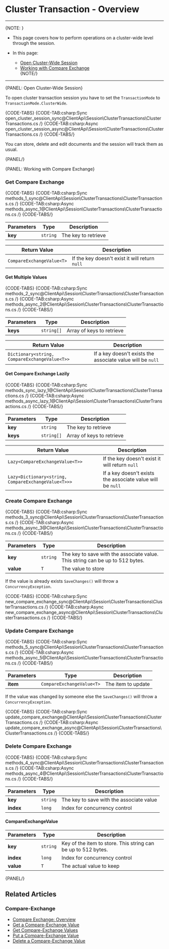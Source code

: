 # Cluster Transaction - Overview

---

{NOTE: }

* This page covers how to perform operations on a cluster-wide level through the session.  

* In this page:  
  * [Open Cluster-Wide Session](../../client-api/session/cluster-transaction#open-cluster-wide-session)  
  * [Working with Compare Exchange](../../client-api/session/cluster-transaction#working-with-compare-exchange)  
{NOTE/}

---

{PANEL: Open Cluster-Wide Session}

To open cluster transaction session you have to set the `TransactionMode` to `TransactionMode.ClusterWide`.

{CODE-TABS}
{CODE-TAB:csharp:Sync open_cluster_session_sync@ClientApi\Session\ClusterTransactions\ClusterTransactions.cs /}
{CODE-TAB:csharp:Async open_cluster_session_async@ClientApi\Session\ClusterTransactions\ClusterTransactions.cs /}
{CODE-TABS/}

You can store, delete and edit documents and the session will track them as usual.

{PANEL/}

{PANEL: Working with Compare Exchange}

### Get Compare Exchange

{CODE-TABS}
{CODE-TAB:csharp:Sync methods_1_sync@ClientApi\Session\ClusterTransactions\ClusterTransactions.cs /}
{CODE-TAB:csharp:Async methods_async_1@ClientApi\Session\ClusterTransactions\ClusterTransactions.cs /}
{CODE-TABS/}

| Parameters | Type | Description |
| ------------- | ------------- | ----- |
| **key** | `string` | The key to retrieve |

| Return Value | Description |
| ------------- | ----- |
| `CompareExchangeValue<T>`| If the key doesn't exist it will return `null` |

#### Get Multiple Values

{CODE-TABS}
{CODE-TAB:csharp:Sync methods_2_sync@ClientApi\Session\ClusterTransactions\ClusterTransactions.cs /}
{CODE-TAB:csharp:Async methods_async_2@ClientApi\Session\ClusterTransactions\ClusterTransactions.cs /}
{CODE-TABS/}

| Parameters | Type | Description |
| ------------- | ------------- | ----- |
| **keys** | `string[]` | Array of keys to retrieve |

| Return Value | Description |
| ------------- | ----- |
| `Dictionary<string, CompareExchangeValue<T>>` | If a key doesn't exists the associate value will be `null` |

#### Get Compare Exchange Lazily

{CODE-TABS}
{CODE-TAB:csharp:Sync methods_sync_lazy_1@ClientApi\Session\ClusterTransactions\ClusterTransactions.cs /}
{CODE-TAB:csharp:Async methods_async_lazy_1@ClientApi\Session\ClusterTransactions\ClusterTransactions.cs /}
{CODE-TABS/}

| Parameters | Type | Description |
| ------------- | ------------- | ----- |
| **key** | `string` | The key to retrieve |
| **keys** | `string[]` | Array of keys to retrieve |

| Return Value | Description |
| ------------- | ----- |
| `Lazy<CompareExchangeValue<T>>`| If the key doesn't exist it will return `null` |
| `Lazy<Dictionary<string, CompareExchangeValue<T>>>` | If a key doesn't exists the associate value will be `null` |

### Create Compare Exchange

{CODE-TABS}
{CODE-TAB:csharp:Sync methods_3_sync@ClientApi\Session\ClusterTransactions\ClusterTransactions.cs /}
{CODE-TAB:csharp:Async methods_async_3@ClientApi\Session\ClusterTransactions\ClusterTransactions.cs /}
{CODE-TABS/}

| Parameters | Type | Description |
| ------------- | ------------- | ----- |
| **key** | `string` | The key to save with the associate value. This string can be up to 512 bytes. |
| **value** | `T` | The value to store |

If the value is already exists `SaveChanges()` will throw a `ConcurrencyException`.

{CODE-TABS}
{CODE-TAB:csharp:Sync new_compare_exchange_sync@ClientApi\Session\ClusterTransactions\ClusterTransactions.cs /}
{CODE-TAB:csharp:Async new_compare_exchange_async@ClientApi\Session\ClusterTransactions\ClusterTransactions.cs /}
{CODE-TABS/}

### Update Compare Exchange

{CODE-TABS}
{CODE-TAB:csharp:Sync methods_5_sync@ClientApi\Session\ClusterTransactions\ClusterTransactions.cs /}
{CODE-TAB:csharp:Async methods_async_5@ClientApi\Session\ClusterTransactions\ClusterTransactions.cs /}
{CODE-TABS/}

| Parameters | Type | Description |
| ------------- | ------------- | ----- |
| **item** | `CompareExchangeValue<T>` | The item to update |

If the value was changed by someone else the `SaveChanges()` will throw a `ConcurrencyException`.

{CODE-TABS}
{CODE-TAB:csharp:Sync update_compare_exchange@ClientApi\Session\ClusterTransactions\ClusterTransactions.cs /}
{CODE-TAB:csharp:Async update_compare_exchange_async@ClientApi\Session\ClusterTransactions\ClusterTransactions.cs /}
{CODE-TABS/}

### Delete Compare Exchange

{CODE-TABS}
{CODE-TAB:csharp:Sync methods_4_sync@ClientApi\Session\ClusterTransactions\ClusterTransactions.cs /}
{CODE-TAB:csharp:Async methods_async_4@ClientApi\Session\ClusterTransactions\ClusterTransactions.cs /}
{CODE-TABS/}

| Parameters | Type | Description |
| ------------- | ------------- | ----- |
| **key** | `string` | The key to save with the associate value |
| **index** | `long` | Index for concurrency control |

#### CompareExchangeValue

| Parameters | Type | Description |
| ------------- | ------------- | ----- |
| **key** | `string` | Key of the item to store. This string can be up to 512 bytes. |
| **index** | `long` | Index for concurrency control |
| **value** | `T` | The actual value to keep |

{PANEL/}

## Related Articles

### Compare-Exchange

- [Compare Exchange: Overview](../../client-api/operations/compare-exchange/overview)
- [Get a Compare-Exchange Value](../../client-api/operations/compare-exchange/get-compare-exchange-value)
- [Get Compare-Exchange Values](../../client-api/operations/compare-exchange/get-compare-exchange-values)
- [Put a Compare-Exchange Value](../../client-api/operations/compare-exchange/delete-compare-exchange-value)
- [Delete a Compare-Exchange Value](../../client-api/operations/compare-exchange/delete-compare-exchange-value)
